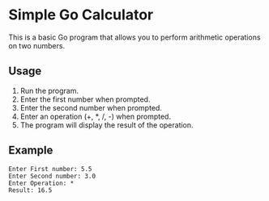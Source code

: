 # Simple Go Calculator

This is a basic Go program that allows you to perform arithmetic operations on two numbers.

## Usage

1. Run the program.
2. Enter the first number when prompted.
3. Enter the second number when prompted.
4. Enter an operation (+, *, /, -) when prompted.
5. The program will display the result of the operation.

## Example

```
Enter First number: 5.5
Enter Second number: 3.0
Enter Operation: *
Result: 16.5

```
